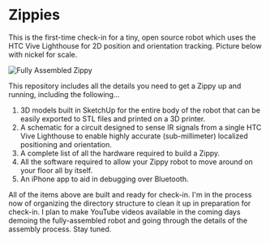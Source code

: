 # Zippies

This is the first-time check-in for a tiny, open source robot which uses the HTC Vive Lighthouse for 2D position and orientation tracking. Picture below with nickel for scale.

![Fully Assembled Zippy](https://solinvictus21.github.io/FullyAssembledZippy.png)

This repository includes all the details you need to get a Zippy up and running, including the following...

1. 3D models built in SketchUp for the entire body of the robot that can be easily exported to STL files and printed on a 3D printer.
2. A schematic for a circuit designed to sense IR signals from a single HTC Vive Lighthouse to enable highly accurate (sub-millimeter) localized positioning and orientation.
3. A complete list of all the hardware required to build a Zippy.
4. All the software required to allow your Zippy robot to move around on your floor all by itself.
5. An iPhone app to aid in debugging over Bluetooth.

All of the items above are built and ready for check-in. I'm in the process now of organizing the directory structure to clean it up in preparation for check-in. I plan to make YouTube videos available in the coming days demoing the fully-assembled robot and going through the details of the assembly process. Stay tuned.
